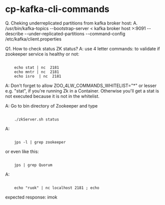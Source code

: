 # cp-kafka-cli-commands

Q. Cheking underreplicated partitions from kafka broker host:
A.
    /usr/bin/kafka-topics --bootstrap-server < kafka broker host >:9091  --describe --under-replicated-partitions --command-config /etc/kafka/client.properties

Q1. How to check status ZK status?
A: use 4 letter commands:
to validate if zookeeper service is healthy or not:
<pre><code>
    echo stat | nc <zookeeper ip> 2181
    echo mntr | nc <zookeeper ip> 2181
    echo isro  | nc <zookeeper ip> 2181
</code></pre>

A: Don't forget to allow ZOO_4LW_COMMANDS_WHITELIST="*" or lesser e.g. "stat", if you're running Zk in a Container. Otherwise you'll get a stat is not executed because it is not in the whitelist.

A: Go to bin directory of Zookeeper and type
<pre><code>
    ./zkServer.sh status
</code></pre>

A:
<pre><code>
    jps -l | grep zookeeper
</code></pre>
or even like this:
<pre><code>
    jps | grep Quorum
</code></pre>

A:
<pre><code>
    echo "ruok" | nc localhost 2181 ; echo 
</code></pre>
  expected response: imok
